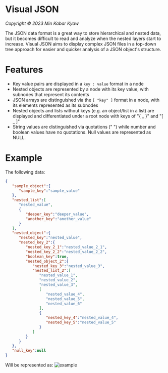 # Visual JSON
_Copyright © 2023 Min Kabar Kyaw_  

The JSON data format is a great way to store hierarchical and nested data, but it becomes difficult to read and analyze when the nested layers start to increase. Visual JSON aims to display complex JSON files in a top-down tree approach for easier and quicker analysis of a JSON object's structure.

# Features
- Key value pairs are displayed in a `key : value` format in a node
- Nested objects are represented by a node with its key value, with subnodes that represent its contents
- JSON arrays are distinguished via the `[ "key" ]` format in a node, with its elements represented as its subnodes
- Nested objects and lists without keys (e.g. an object/list in a list) are displayed and differentiated under a root node with keys of "{ _ }" and "[ _ ]"
- String values are distinguished via quotations (" ") while number and boolean values have no quotations. Null values are represented as NULL.

# Example

The following data:
```JSON
{
   "sample_object":{
      "sample_key":"sample_value"
   },
   "nested_list":[
      "nested_value",
      {
         "deeper_key":"deeper_value",
         "another_key":"another_value"
      }
   ],
   "nested_object":{
      "nested_key":"nested_value",
      "nested_key_2":{
         "nested_key_2_1":"nested_value_2_1",
         "nested_key_2_2":"nested_value_2_2",
         "boolean_key":true,
         "nested_object_2":{
            "nested_key_3":"nested_value_3",
            "nested_list_2":[
               "nested_value_1",
               "nested_value_2",
               "nested_value_3",
               [
                  "nested_value_4",
                  "nested_value_5",
                  "nested_value_6"
               ],
               {
                  "nested_key_4":"nested_value_4",
                  "nested_key_5":"nested_value_5"
               }
            ]
         }
      }
   },
   "null_key":null
}
```

Will be represented as:
![example](https://user-images.githubusercontent.com/76023265/222950563-16b0076b-0993-468a-8afa-2f9e8011d2ae.png)


